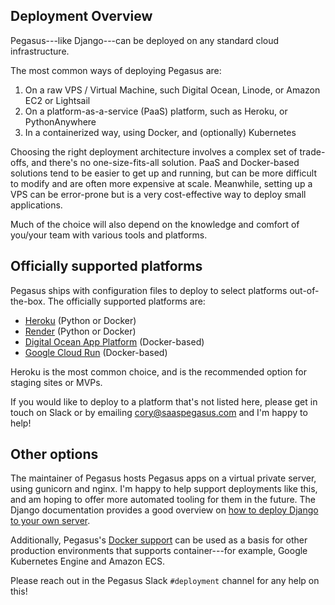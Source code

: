 ## Deployment Overview

Pegasus---like Django---can be deployed on any standard cloud infrastructure.

The most common ways of deploying Pegasus are:

1. On a raw VPS / Virtual Machine, such Digital Ocean, Linode, or Amazon EC2 or Lightsail
2. On a platform-as-a-service (PaaS) platform, such as Heroku, or PythonAnywhere
3. In a containerized way, using Docker, and (optionally) Kubernetes

Choosing the right deployment architecture involves a complex set of trade-offs, and there's no one-size-fits-all solution.
PaaS and Docker-based solutions tend to be easier to get up and running, but can be more difficult to modify
and are often more expensive at scale.
Meanwhile, setting up a VPS can be error-prone but is a very cost-effective way to deploy small applications.

Much of the choice will also depend on the knowledge and comfort of you/your team with various tools and platforms.

## Officially supported platforms

Pegasus ships with configuration files to deploy to select platforms out-of-the-box.
The officially supported platforms are:

- [Heroku](/deployment/heroku/) (Python or Docker)
- [Render](/deployment/render/) (Python or Docker)
- [Digital Ocean App Platform](/deployment/digital-ocean/) (Docker-based)
- [Google Cloud Run](/deployment/google-cloud/) (Docker-based)

Heroku is the most common choice, and is the recommended option for staging sites or MVPs.

If you would like to deploy to a platform that's not listed here, please get in touch on Slack or by emailing 
cory@saaspegasus.com and I'm happy to help!

## Other options

The maintainer of Pegasus hosts Pegasus apps on a virtual private server, using gunicorn and nginx.
I'm happy to help support deployments like this, and am hoping to offer more automated tooling for them in the future.
The Django documentation provides a good overview on [how to deploy Django to your own server](https://docs.djangoproject.com/en/3.2/howto/deployment/).

Additionally, Pegasus's [Docker support](/docker/) can be used as a basis for other production environments
that supports container---for example, Google Kubernetes Engine and Amazon ECS.

Please reach out in the Pegasus Slack `#deployment` channel for any help on this!
